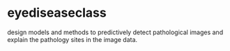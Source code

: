 # eyediseaseclass
design models and methods to predictively detect pathological images and explain the pathology sites in the image data.
